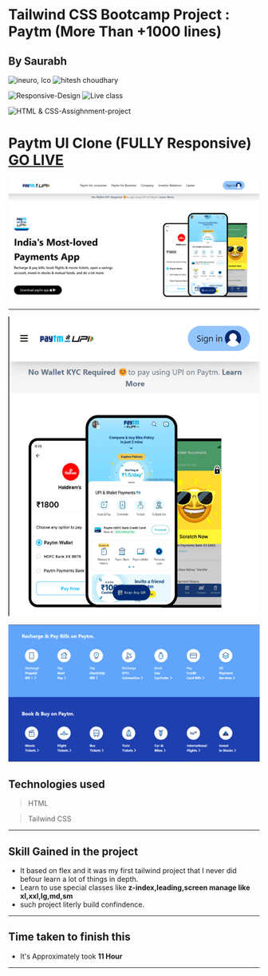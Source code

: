 # Tailwind CSS Bootcamp Project : Paytm (More Than +1000 lines)
## **By Saurabh**

![ineuro, lco](https://img.shields.io/badge/iNeuron-LCO-green)
![hitesh choudhary](https://img.shields.io/badge/Hitesh--Choudhary-Full--stack--JS--bootcamp-red)

![Responsive-Design](https://img.shields.io/badge/Responsive-Design-orange)
![Live class](https://img.shields.io/badge/LIVE--CLASS-PROJECT--1-lightgrey)

![HTML & CSS-Assighnment-project](https://img.shields.io/badge/HTML--TailwindCSS-Paytm--Clone-orange)


# Paytm UI Clone (FULLY Responsive) [GO LIVE](https://paytm-clone-saurabhpande-ineuron-ai.netlify.app//)



![Desktop](./Assets/paytm%20clone.png)

***
![Desktop](./Assets/Screenshot%202022-08-20%20084647.png)

![Desktop](./Assets/paytm%20features.png)

## Technologies used

> HTML

> Tailwind CSS  
---
## **Skill Gained in the project**
- It based on flex and it was my first tailwind project that I never did befour learn a lot of things in depth.
- Learn to use special classes like **z-index,leading,screen manage like xl,xxl,lg,md,sm**
- such project literly build confindence.
***

## Time taken to finish this
- It's Approximately took **11 Hour** 
***